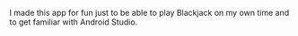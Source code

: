 I made this app for fun just to be able to play Blackjack on my own time and to get familiar with Android Studio.
